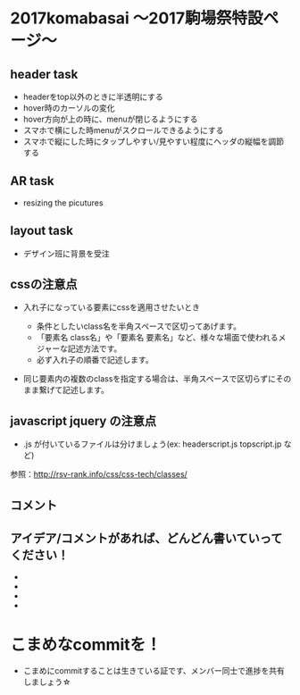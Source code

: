# 2017komabasai 〜2017駒場祭特設ページ〜

## header task

 - headerをtop以外のときに半透明にする
 - hover時のカーソルの変化
 - hover方向が上の時に、menuが閉じるようにする
 - スマホで横にした時menuがスクロールできるようにする
 - スマホで縦にした時にタップしやすい/見やすい程度にヘッダの縦幅を調節する

## AR task
- resizing the picutures

## layout task
- デザイン班に背景を受注

## cssの注意点
- 入れ子になっている要素にcssを適用させたいとき
    - 条件としたいclass名を半角スペースで区切ってあげます。
    - 「要素名 class名」や「要素名 要素名」など、様々な場面で使われるメジャーな記述方法です。
    - 必ず入れ子の順番で記述します。

- 同じ要素内の複数のclassを指定する場合は、半角スペースで区切らずにそのまま繋げて記述します。

## javascript jquery の注意点
- .js が付いているファイルは分けましょう(ex: headerscript.js topscript.jp など)

参照：http://rsv-rank.info/css/css-tech/classes/

## コメント
アイデア/コメントがあれば、どんどん書いていってください！
 -
 -
 -
 -
 -

# こまめなcommitを！
- こまめにcommitすることは生きている証です、メンバー同士で進捗を共有しましょう☆
